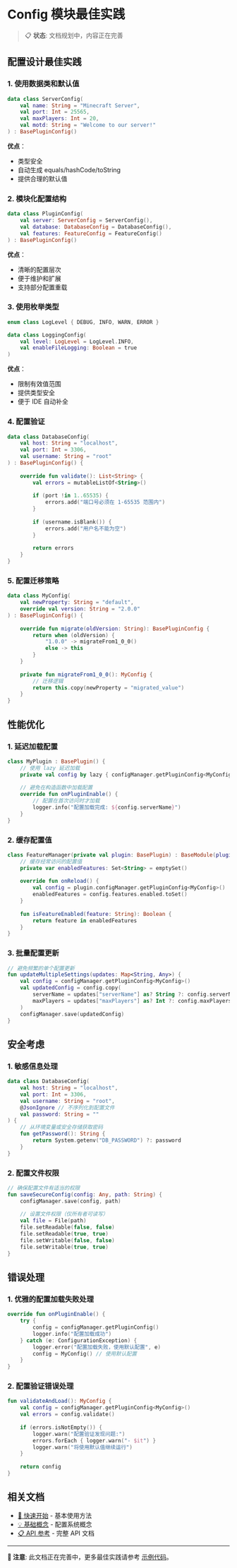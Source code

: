 # Config 模块最佳实践

> 📋 **状态**: 文档规划中，内容正在完善

## 配置设计最佳实践

### 1. 使用数据类和默认值

```kotlin
data class ServerConfig(
    val name: String = "Minecraft Server",
    val port: Int = 25565,
    val maxPlayers: Int = 20,
    val motd: String = "Welcome to our server!"
) : BasePluginConfig()
```

**优点**：
- 类型安全
- 自动生成 equals/hashCode/toString
- 提供合理的默认值

### 2. 模块化配置结构

```kotlin
data class PluginConfig(
    val server: ServerConfig = ServerConfig(),
    val database: DatabaseConfig = DatabaseConfig(),
    val features: FeatureConfig = FeatureConfig()
) : BasePluginConfig()
```

**优点**：
- 清晰的配置层次
- 便于维护和扩展
- 支持部分配置重载

### 3. 使用枚举类型

```kotlin
enum class LogLevel { DEBUG, INFO, WARN, ERROR }

data class LoggingConfig(
    val level: LogLevel = LogLevel.INFO,
    val enableFileLogging: Boolean = true
)
```

**优点**：
- 限制有效值范围
- 提供类型安全
- 便于 IDE 自动补全

### 4. 配置验证

```kotlin
data class DatabaseConfig(
    val host: String = "localhost",
    val port: Int = 3306,
    val username: String = "root"
) : BasePluginConfig() {
    
    override fun validate(): List<String> {
        val errors = mutableListOf<String>()
        
        if (port !in 1..65535) {
            errors.add("端口号必须在 1-65535 范围内")
        }
        
        if (username.isBlank()) {
            errors.add("用户名不能为空")
        }
        
        return errors
    }
}
```

### 5. 配置迁移策略

```kotlin
data class MyConfig(
    val newProperty: String = "default",
    override val version: String = "2.0.0"
) : BasePluginConfig() {
    
    override fun migrate(oldVersion: String): BasePluginConfig {
        return when (oldVersion) {
            "1.0.0" -> migrateFrom1_0_0()
            else -> this
        }
    }
    
    private fun migrateFrom1_0_0(): MyConfig {
        // 迁移逻辑
        return this.copy(newProperty = "migrated_value")
    }
}
```

## 性能优化

### 1. 延迟加载配置

```kotlin
class MyPlugin : BasePlugin() {
    // 使用 lazy 延迟加载
    private val config by lazy { configManager.getPluginConfig<MyConfig>() }
    
    // 避免在构造函数中加载配置
    override fun onPluginEnable() {
        // 配置在首次访问时才加载
        logger.info("配置加载完成: ${config.serverName}")
    }
}
```

### 2. 缓存配置值

```kotlin
class FeatureManager(private val plugin: BasePlugin) : BaseModule(plugin) {
    // 缓存经常访问的配置值
    private var enabledFeatures: Set<String> = emptySet()
    
    override fun onReload() {
        val config = plugin.configManager.getPluginConfig<MyConfig>()
        enabledFeatures = config.features.enabled.toSet()
    }
    
    fun isFeatureEnabled(feature: String): Boolean {
        return feature in enabledFeatures
    }
}
```

### 3. 批量配置更新

```kotlin
// 避免频繁的单个配置更新
fun updateMultipleSettings(updates: Map<String, Any>) {
    val config = configManager.getPluginConfig<MyConfig>()
    val updatedConfig = config.copy(
        serverName = updates["serverName"] as? String ?: config.serverName,
        maxPlayers = updates["maxPlayers"] as? Int ?: config.maxPlayers
    )
    configManager.save(updatedConfig)
}
```

## 安全考虑

### 1. 敏感信息处理

```kotlin
data class DatabaseConfig(
    val host: String = "localhost",
    val port: Int = 3306,
    val username: String = "root",
    @JsonIgnore // 不序列化到配置文件
    val password: String = ""
) {
    // 从环境变量或安全存储获取密码
    fun getPassword(): String {
        return System.getenv("DB_PASSWORD") ?: password
    }
}
```

### 2. 配置文件权限

```kotlin
// 确保配置文件有适当的权限
fun saveSecureConfig(config: Any, path: String) {
    configManager.save(config, path)
    
    // 设置文件权限（仅所有者可读写）
    val file = File(path)
    file.setReadable(false, false)
    file.setReadable(true, true)
    file.setWritable(false, false)
    file.setWritable(true, true)
}
```

## 错误处理

### 1. 优雅的配置加载失败处理

```kotlin
override fun onPluginEnable() {
    try {
        config = configManager.getPluginConfig()
        logger.info("配置加载成功")
    } catch (e: ConfigurationException) {
        logger.error("配置加载失败，使用默认配置", e)
        config = MyConfig() // 使用默认配置
    }
}
```

### 2. 配置验证错误处理

```kotlin
fun validateAndLoad(): MyConfig {
    val config = configManager.getPluginConfig<MyConfig>()
    val errors = config.validate()
    
    if (errors.isNotEmpty()) {
        logger.warn("配置验证发现问题:")
        errors.forEach { logger.warn("- $it") }
        logger.warn("将使用默认值继续运行")
    }
    
    return config
}
```

## 相关文档

- [🚀 快速开始](quick-start.md) - 基本使用方法
- [💡 基础概念](concepts.md) - 配置系统概念
- [📋 API 参考](api-reference.md) - 完整 API 文档

---

**📝 注意**: 此文档正在完善中，更多最佳实践请参考 [示例代码](examples.md)。
